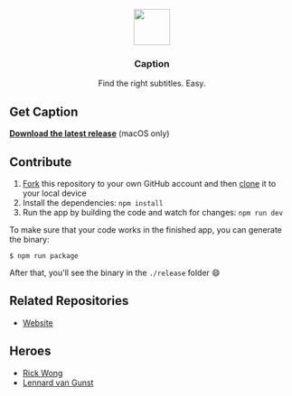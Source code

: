 <p align="center">
  <img src="http://getcaption.co/icon.png" height="64">
  <h3 align="center">Caption</h3>
  <p align="center">Find the right subtitles. Easy.<p>
</p>

## Get Caption

**[Download the latest release](http://getcaption.co/)** (macOS only)

## Contribute

1. [Fork](https://help.github.com/articles/fork-a-repo/) this repository to your own GitHub account and then [clone](https://help.github.com/articles/cloning-a-repository/) it to your local device
2. Install the dependencies: `npm install`
3. Run the app by building the code and watch for changes: `npm run dev`

To make sure that your code works in the finished app, you can generate the binary:

```
$ npm run package
```

After that, you'll see the binary in the `./release` folder :smile:

## Related Repositories

- [Website](http://getcaption.co/)

## Heroes

- [Rick Wong](https://github.com/RickWong)
- [Lennard van Gunst](https://github.com/lvgunst)
